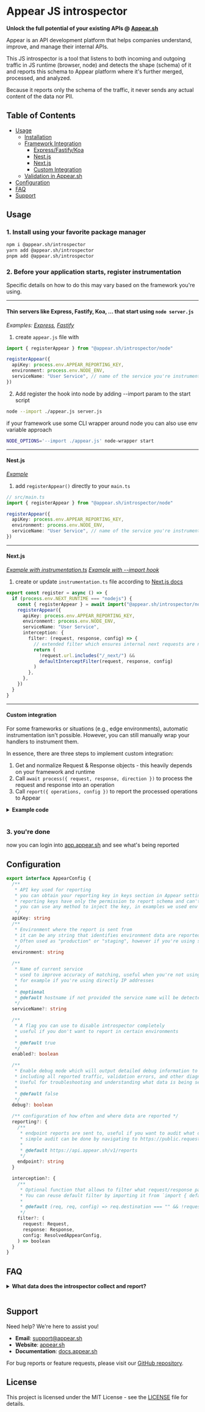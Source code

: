 # Appear JS introspector

**Unlock the full potential of your existing APIs @ [Appear.sh](https://www.appear.sh/)**

Appear is an API development platform that helps companies understand, improve, and manage their internal APIs.

This JS introspector is a tool that listens to both incoming and outgoing traffic in JS runtime (browser, node) and detects the shape (schema) of it and reports this schema to Appear platform where it's further merged, processed, and analyzed.

Because it reports only the schema of the traffic, it never sends any actual content of the data nor PII.

## Table of Contents

- [Usage](#usage)
  - [Installation](#1-install-using-your-favorite-package-manager)
  - [Framework Integration](#2-before-your-application-starts-register-instrumentation)
    - [Express/Fastify/Koa](#thin-servers-like-express-fastify-koa--that-start-using-node-serverjs)
    - [Nest.js](#nestjs)
    - [Next.js](#nextjs)
    - [Custom Integration](#custom-integration)
  - [Validation in Appear.sh](#3-youre-done)
- [Configuration](#configuration)
- [FAQ](#faq)
- [Support](#support)

## Usage

### 1. Install using your favorite package manager

```sh
npm i @appear.sh/introspector
yarn add @appear.sh/introspector
pnpm add @appear.sh/introspector
```

### 2. Before your application starts, register instrumentation

Specific details on how to do this may vary based on the framework you're using.

---

#### Thin servers like Express, Fastify, Koa, ... that start using `node server.js`

_Examples: [Express](https://github.com/appear-sh/introspector-js/tree/main/apps/express), [Fastify](https://github.com/appear-sh/introspector-js/tree/main/apps/fastify)_

1. create `appear.js` file with

```ts
import { registerAppear } from "@appear.sh/introspector/node"

registerAppear({
  apiKey: process.env.APPEAR_REPORTING_KEY,
  environment: process.env.NODE_ENV,
  serviceName: "User Service", // name of the service you're instrumenting (optional)
})
```

2. Add register the hook into node by adding --import param to the start script

```sh
node --import ./appear.js server.js
```

if your framework use some CLI wrapper around node you can also use env variable approach

```sh
NODE_OPTIONS='--import ./appear.js' node-wrapper start
```

---

#### Nest.js

_[Example](https://github.com/appear-sh/introspector-js/tree/main/apps/nestjs)_

1. add `registerAppear()` directly to your `main.ts`

```ts
// src/main.ts
import { registerAppear } from "@appear.sh/introspector/node"

registerAppear({
  apiKey: process.env.APPEAR_REPORTING_KEY,
  environment: process.env.NODE_ENV,
  serviceName: "User Service", // name of the service you're instrumenting (optional)
})
```

---

#### Next.js

_[Example with instrumentation.ts](https://github.com/appear-sh/introspector-js/tree/main/apps/nextjs-instrumentation-ts)_
_[Example with --import hook](https://github.com/appear-sh/introspector-js/tree/main/apps/nextjs)_

1. create or update `instrumentation.ts` file according to [Next.js docs](https://nextjs.org/docs/app/guides/instrumentation)

```ts
export const register = async () => {
  if (process.env.NEXT_RUNTIME === "nodejs") {
    const { registerAppear } = await import("@appear.sh/introspector/node")
    registerAppear({
      apiKey: process.env.APPEAR_REPORTING_KEY,
      environment: process.env.NODE_ENV,
      serviceName: "User Service",
      interception: {
        filter: (request, response, config) => {
          // extended filter which ensures internal next requests are not shown
          return (
            !request.url.includes("/_next/") &&
            defaultInterceptFilter(request, response, config)
          )
        },
      },
    })
  }
}
```

---

#### Custom integration

For some frameworks or situations (e.g., edge environments), automatic instrumentation isn't possible. However, you can still manually wrap your handlers to instrument them.

In essence, there are three steps to implement custom integration:

1. Get and normalize Request & Response objects - this heavily depends on your framework and runtime
2. Call `await process({ request, response, direction })` to process the request and response into an operation
3. Call `report({ operations, config })` to report the processed operations to Appear

<details>
<summary style="margin-bottom: 1rem;"><strong>Example code</strong></summary>

In this example

- we create a wrapper around express style handler
- because express style handler uses `res.json({})` to set response body we use Proxy to capture that
- normalize Request, Response and Headers in these objects
- we use Vercel's [waitUntil](https://vercel.com/docs/functions/functions-api-reference/vercel-functions-package#waituntil) which ensures that serverless functions finish reporting data before they are terminated.

This example is intentionally large to show various caveats you may need to navigate. Your integration will be probably simpler.

```ts
import { process, report, AppearConfig } from "@appear.sh/introspector"
import { waitUntil } from "@vercel/functions"
import type {
  IncomingHttpHeaders,
  IncomingMessage,
  OutgoingHttpHeaders,
  ServerResponse,
} from "node:http"

type Handler = (
  req: IncomingMessage & {
    query: Partial<{ [key: string]: string | string[] }>
    cookies: Partial<{ [key: string]: string }>
    body: any
    env: { [key: string]: string | undefined }
  },
  res: ServerResponse & {
    send: any
    json: any
    status: any
  },
) => void

const normalizeHeaders = (
  headers: IncomingHttpHeaders | OutgoingHttpHeaders,
) => {
  const entries = Object.entries(headers).reduce(
    (acc, [key, value]) => {
      if (typeof value === "string") acc.push([key, value])
      if (typeof value === "number") acc.push([key, value.toString()])
      if (Array.isArray(value)) value.forEach((v) => acc.push([key, v]))
      return acc
    },
    [] as [string, string][],
  )
  return new Headers(entries)
}

const normalizeRequest = (req: IncomingMessage & { body: any }) => {
  const protocol = req.headers["x-forwarded-proto"] || "http"
  const host = req.headers["x-forwarded-host"] || req.headers.host || "unknown"

  return new Request(new URL(req.url!, `${protocol}://${host}`), {
    method: req.method,
    headers: normalizeHeaders(req.headers),
    body: req.body || null,
  })
}

const normalizeResponse = (
  res: ServerResponse,
  body: object | string | Buffer | null | undefined,
) => {
  const responseHeaders = normalizeHeaders(res.getHeaders())
  // 204 No Content, 304 Not Modified don't allow body https://nextjs.org/docs/messages/invalid-api-status-body
  if (res.statusCode === 204 || res.statusCode === 304) {
    body = null
  }
  // Response accepts only string or Buffer and next supports objects
  if (body && typeof body === "object" && !Buffer.isBuffer(body)) {
    body = JSON.stringify(body)
  }
  return new Response(body, {
    status: res.statusCode,
    statusText: res.statusMessage,
    headers: responseHeaders,
  })
}

export function withAppear(handler: Handler, config: AppearConfig): Handler {
  return async (req, baseRes) => {
    // create a proxy to capture the response body
    // we need to do this because the syntax is res.json({ some: content })
    let body: object | string | Buffer | null | undefined
    const res = new Proxy(baseRes, {
      get(target, prop, receiver) {
        if (prop === "json" || prop === "send") {
          return (content: any) => {
            body = content
            return Reflect.get(target, prop, receiver)(content)
          }
        }
        return Reflect.get(target, prop, receiver)
      },
    })

    const result = await handler(req, res)
    try {
      const request = normalizeRequest(req)
      const response = normalizeResponse(res, body)
      const operation = await process({
        request,
        response,
        direction: "incoming",
      })

      // report, don't await so we don't slow down response time
      waitUntil(report(operation, config))
    } catch (e) {
      console.error("[Appear introspector] failed with error", e)
    }
    return result
  }
}
```

</details>

### 3. you're done

now you can login into [app.appear.sh](https://app.appear.sh) and see what's being reported

## Configuration

```ts
export interface AppearConfig {
  /**
   * API key used for reporting
   * you can obtain your reporting key in keys section in Appear settings
   * reporting keys have only the permission to report schema and can't read any data
   * you can use any method to inject the key, in examples we used env variable
   */
  apiKey: string
  /**
   * Environment where the report is sent from
   * it can be any string that identifies environment data are reported from.
   * Often used as "production" or "staging", however if you're using some form of ephemeral environment feel free to use its identifier
   */
  environment: string

  /**
   * Name of current service
   * used to improve accuracy of matching, useful when you're not using descriptive host names in incoming requests
   * for example if you're using directly IP addresses
   *
   * @optional
   * @default hostname if not provided the service name will be detected from hostname
   */
  serviceName?: string

  /**
   * A flag you can use to disable introspector completely
   * useful if you don't want to report in certain environments
   *
   * @default true
   */
  enabled?: boolean

  /**
   * Enable debug mode which will output detailed debug information to the console,
   * including all reported traffic, validation errors, and other diagnostic data.
   * Useful for troubleshooting and understanding what data is being sent to Appear.
   *
   * @default false
   */
  debug?: boolean

  /** configuration of how often and where data are reported */
  reporting?: {
    /**
     * endpoint reports are sent to, useful if you want to audit what data are reported
     * simple audit can be done by navigating to https://public.requestbin.com/r which will give you endpoint url you can paste here and see in the debugger all traffic
     *
     * @default https://api.appear.sh/v1/reports
     */
    endpoint?: string
  }

  interception?: {
    /**
     * Optional function that allows to filter what request/response pair is getting analyzed and reported.
     * You can reuse default filter by importing it from `import { defaultInterceptFilter } from "@appear.sh/introspector" and using it inside the function`
     *
     * @default (req, req, config) => req.destination === "" && !request.url.includes(config.reporting.endpoint)
     */
    filter?: (
      request: Request,
      response: Response,
      config: ResolvedAppearConfig,
    ) => boolean
  }
}
```

## FAQ

<details>
<summary style="margin-bottom: 1rem;"><strong>What data does the introspector collect and report?</strong></summary>

The introspector only collects and reports the structure (schema) of your API traffic. It does not collect or transmit:

- Actual content of requests or responses
- Personal Identifiable Information (PII)
- Sensitive business data
- Authentication tokens or credentials

For example, if your API receives a request with user data like `{ "name": "John Doe", "email": "john@example.com" }`, the introspector only reports the schema structure:

```jsonc
{
  "type": "object",
  "properties": {
    "name": {
      "type": "string",
      "minLength": 8, // min and max length are calculated based on all the instances we see
      "maxLength": 8,
    },
    "email": {
      "type": "string",
      "minLength": 16,
      "maxLength": 16,
    },
  },
  "required": ["name", "email"], // if some objects contain the fields and some not we'll automatically detect the field as optional
}
```

The actual values are never transmitted.

</details>

## Support

Need help? We're here to assist you!

- **Email**: support@appear.sh
- **Website**: [appear.sh](https://appear.sh)
- **Documentation**: [docs.appear.sh](https://docs.appear.sh)

For bug reports or feature requests, please visit our [GitHub repository](https://github.com/appear-sh/introspector-js).

## License

This project is licensed under the MIT License - see the [LICENSE](LICENSE) file for details.

